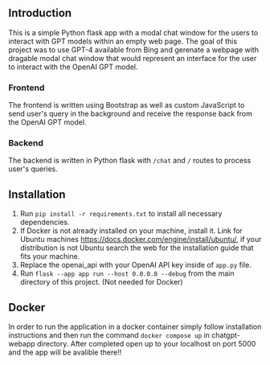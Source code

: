 ## Introduction

This is a simple Python flask app with a modal chat window for the users to interact with GPT models within an empty web page. The goal of this project was to use GPT-4 available from Bing and gerenate a webpage with dragable modal chat window that would represent an interface for the user to interact with the OpenAI GPT model.

### Frontend

The frontend is written using Bootstrap as well as custom JavaScript to send user's query in the background and receive the response back from the OpenAI GPT model.

### Backend

The backend is written in Python flask with `/chat` and `/` routes to process user's queries.

## Installation

1. Run `pip install -r requirements.txt` to install all necessary dependencies.
2. If Docker is not already installed on your machine, install it. Link for Ubuntu machines https://docs.docker.com/engine/install/ubuntu/, if your distribution is not Ubuntu search the web for the installation guide that fits your machine.
3. Replace the openai_api with your OpenAI API key inside of `app.py` file.
4. Run `flask --app app run --host 0.0.0.0 --debug` from the main directory of this project. (Not needed for Docker) 


## Docker
In order to run the application in a docker container simply follow installation instructions and then run the command `docker compose up` in chatgpt-webapp directory. After completed open up to your localhost on port 5000 and the app will be avalible there!!

